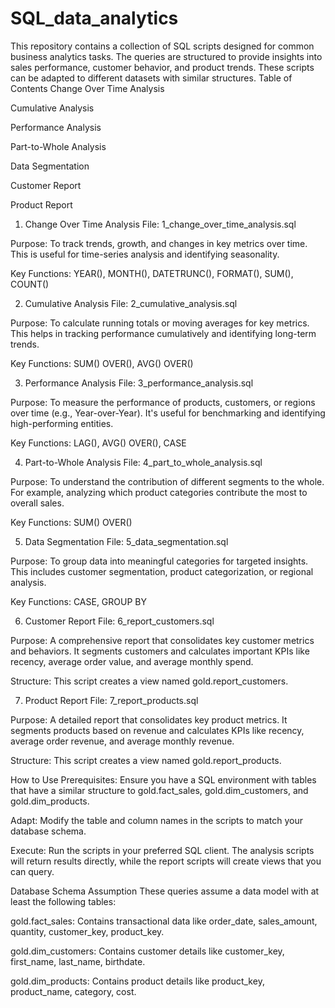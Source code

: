 # SQL_data_analytics
This repository contains a collection of SQL scripts designed for common business analytics tasks. The queries are structured to provide insights into sales performance, customer behavior, and product trends. These scripts can be adapted to different datasets with similar structures.
Table of Contents
Change Over Time Analysis

Cumulative Analysis

Performance Analysis

Part-to-Whole Analysis

Data Segmentation

Customer Report

Product Report

1. Change Over Time Analysis
File: 1_change_over_time_analysis.sql

Purpose: To track trends, growth, and changes in key metrics over time. This is useful for time-series analysis and identifying seasonality.

Key Functions: YEAR(), MONTH(), DATETRUNC(), FORMAT(), SUM(), COUNT()

2. Cumulative Analysis
File: 2_cumulative_analysis.sql

Purpose: To calculate running totals or moving averages for key metrics. This helps in tracking performance cumulatively and identifying long-term trends.

Key Functions: SUM() OVER(), AVG() OVER()

3. Performance Analysis
File: 3_performance_analysis.sql

Purpose: To measure the performance of products, customers, or regions over time (e.g., Year-over-Year). It's useful for benchmarking and identifying high-performing entities.

Key Functions: LAG(), AVG() OVER(), CASE

4. Part-to-Whole Analysis
File: 4_part_to_whole_analysis.sql

Purpose: To understand the contribution of different segments to the whole. For example, analyzing which product categories contribute the most to overall sales.

Key Functions: SUM() OVER()

5. Data Segmentation
File: 5_data_segmentation.sql

Purpose: To group data into meaningful categories for targeted insights. This includes customer segmentation, product categorization, or regional analysis.

Key Functions: CASE, GROUP BY

6. Customer Report
File: 6_report_customers.sql

Purpose: A comprehensive report that consolidates key customer metrics and behaviors. It segments customers and calculates important KPIs like recency, average order value, and average monthly spend.

Structure: This script creates a view named gold.report_customers.

7. Product Report
File: 7_report_products.sql

Purpose: A detailed report that consolidates key product metrics. It segments products based on revenue and calculates KPIs like recency, average order revenue, and average monthly revenue.

Structure: This script creates a view named gold.report_products.

How to Use
Prerequisites: Ensure you have a SQL environment with tables that have a similar structure to gold.fact_sales, gold.dim_customers, and gold.dim_products.

Adapt: Modify the table and column names in the scripts to match your database schema.

Execute: Run the scripts in your preferred SQL client. The analysis scripts will return results directly, while the report scripts will create views that you can query.

Database Schema Assumption
These queries assume a data model with at least the following tables:

gold.fact_sales: Contains transactional data like order_date, sales_amount, quantity, customer_key, product_key.

gold.dim_customers: Contains customer details like customer_key, first_name, last_name, birthdate.

gold.dim_products: Contains product details like product_key, product_name, category, cost.
